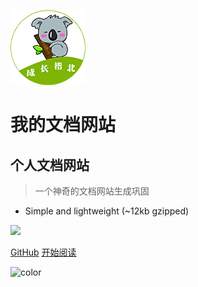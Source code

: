 <!-- logo -->
![logo](_media/logo.png)

# 我的文档网站
## 个人文档网站
> 一个神奇的文档网站生成巩固

* Simple and lightweight (~12kb gzipped)

<!-- [![stars](https://badgen.net/github/stars/Q-Angelo/Nodejs-Roadmap?icon=github&color=4ab8a1)](https://github.com/Q-Angelo/Nodejs-Roadmap) -->
<!-- 掘金 -->
[<img src="https://img.shields.io/badge/%E6%8E%98%E9%87%91-3k-42b983.svg">](https://juejin.im/user/5cf288385188254abb110e3b)


[GitHub](https://github.com/docsifyjs/docsify/)
[开始阅读](README.md)

<!-- 背景色 -->
![color](#eeffc8)
